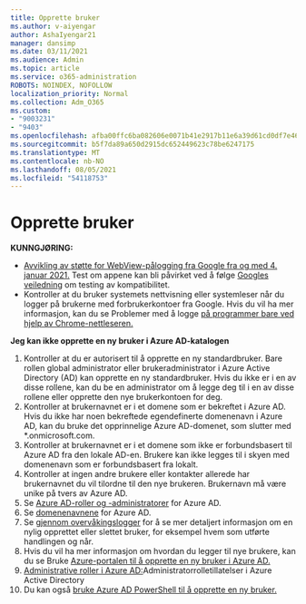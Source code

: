 ```yaml
---
title: Opprette bruker
ms.author: v-aiyengar
author: AshaIyengar21
manager: dansimp
ms.date: 03/11/2021
ms.audience: Admin
ms.topic: article
ms.service: o365-administration
ROBOTS: NOINDEX, NOFOLLOW
localization_priority: Normal
ms.collection: Adm_O365
ms.custom:
- "9003231"
- "9403"
ms.openlocfilehash: afba00ffc6ba082606e0071b41e2917b11e6a39d61cd0df7e468f0238f2ed8e8
ms.sourcegitcommit: b5f7da89a650d2915dc652449623c78be6247175
ms.translationtype: MT
ms.contentlocale: nb-NO
ms.lasthandoff: 08/05/2021
ms.locfileid: "54118753"
---
```

# <a name="create-user"></a>Opprette bruker

**KUNNGJØRING:**

- [Avvikling av støtte for WebView-pålogging fra Google fra og med 4. januar 2021.](/azure/active-directory/external-identities/google-federation#deprecation-of-webview-sign-in-support) Test om appene kan bli påvirket ved å følge [Googles veiledning](https://go.microsoft.com/fwlink/?linkid=2157323) om testing av kompatibilitet.
- Kontroller at du bruker systemets nettvisning eller systemleser når du logger på brukerne med forbrukerkontoer fra Google. Hvis du vil ha mer informasjon, kan du se Problemer med å logge [på programmer bare ved hjelp av Chrome-nettleseren.](/office365/troubleshoot/miscellaneous/chrome-behavior-affects-applications)

**Jeg kan ikke opprette en ny bruker i Azure AD-katalogen**

1. Kontroller at du er autorisert til å opprette en ny standardbruker. Bare rollen global administrator eller brukeradministrator i Azure Active Directory (AD) kan opprette en ny standardbruker. Hvis du ikke er i en av disse rollene, kan du be en administrator om å legge deg til i en av disse rollene eller opprette den nye brukerkontoen for deg.
1. Kontroller at brukernavnet er i et domene som er bekreftet i Azure AD. Hvis du ikke har noen bekreftede egendefinerte domenenavn i Azure AD, kan du bruke det opprinnelige Azure AD-domenet, som slutter med *.onmicrosoft.com.
1. Kontroller at brukernavnet er i et domene som ikke er forbundsbasert til Azure AD fra den lokale AD-en. Brukere kan ikke legges til i skyen med domenenavn som er forbundsbasert fra lokalt.
1. Kontroller at ingen andre brukere eller kontakter allerede har brukernavnet du vil tilordne til den nye brukeren. Brukernavn må være unike på tvers av Azure AD.
1. Se [Azure AD-roller og -administratorer](https://portal.azure.com/#blade/Microsoft_AAD_IAM/ActiveDirectoryMenuBlade/RolesAndAdministrators) for Azure AD.
1. Se [domenenavnene](https://portal.azure.com/#blade/Microsoft_AAD_IAM/ActiveDirectoryMenuBlade/RolesAndAdministrators) for Azure AD.
1. Se [gjennom overvåkingslogger](https://portal.azure.com/#blade/Microsoft_AAD_IAM/ActiveDirectoryMenuBlade/RolesAndAdministrators) for å se mer detaljert informasjon om en nylig opprettet eller slettet bruker, for eksempel hvem som utførte handlingen og når.
1. Hvis du vil ha mer informasjon om hvordan du legger til nye brukere, kan du se Bruke [Azure-portalen til å opprette en ny bruker i Azure AD.](/azure/active-directory/active-directory-users-create-azure-portal)
1. [Administrative roller i Azure AD:](/azure/active-directory/active-directory-assign-admin-roles)Administratorrolletillatelser i Azure Active Directory
1. Du kan også [bruke Azure AD PowerShell til å opprette en ny bruker.](/powershell/module/azuread/new-azureaduser?view=azureadps-2.0)
